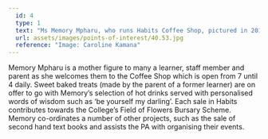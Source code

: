 ```yaml
---
  id: 4
  type: 1
  text: "Ms Memory Mpharu, who runs Habits Coffee Shop, pictured in 2017. "
  url: assets/images/points-of-interest/40.53.jpg
  reference: "Image: Caroline Kamana"
---
```

Memory Mpharu is a mother figure to many a learner, staff member and parent as she welcomes them to the Coffee Shop which is open from 7 until 4 daily. Sweet baked treats (made by the parent of a former learner) are on offer to go with Memory’s selection of hot drinks served with personalised words of wisdom such as ‘be yourself my darling’. Each sale in Habits contributes towards the College’s Field of Flowers Bursary Scheme. Memory co-ordinates a number of other projects, such as the sale of second hand text books and assists the PA with organising their events. 
